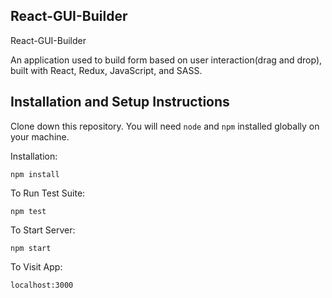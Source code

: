 ## React-GUI-Builder

React-GUI-Builder 

An application used to build form  based on user interaction(drag and drop), built with React, Redux, JavaScript, and SASS.

## Installation and Setup Instructions

Clone down this repository. You will need `node` and `npm` installed globally on your machine.  

Installation:

`npm install`  

To Run Test Suite:  

`npm test`  

To Start Server:

`npm start`  

To Visit App:

`localhost:3000` 
